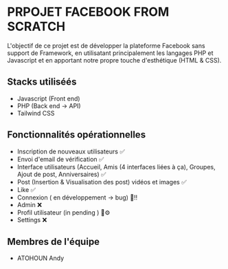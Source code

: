 # PRPOJET FACEBOOK FROM SCRATCH

L'objectif de ce projet est de développer la plateforme Facebook sans support de Framework, en utilisatant principalement les langages PHP et Javascript et en apportant notre propre touche d'esthétique (HTML & CSS).

## Stacks utiliséés
  * Javascript (Front end)
  * PHP (Back end -> API)
  * Tailwind CSS

## Fonctionnalités opérationnelles

 - Inscription de nouveaux utilisateurs ✅
 - Envoi d'email de vérification ✅
 - Interface utilisateurs (Accueil, Amis (4 interfaces liées à ça), Groupes, Ajout de post, Anniversaires) ✅
 - Post (Insertion & Visualisation des post) vidéos et images ✅
 - Like ✅
 - Connexion ( en développement -> bug) 🔔‼️
 - Admin ❌
 - Profil utilisateur (in pending ) 🔔⚙️
 - Settings ❌

## Membres de l'équipe
  * ATOHOUN Andy
